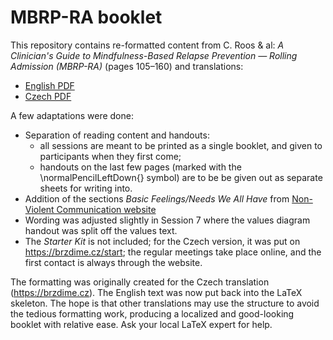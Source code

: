 # MBRP-RA booklet

This repository contains re-formatted content from C. Roos & al: *A Clinician's Guide to Mindfulness-Based Relapse Prevention — Rolling Admission (MBRP-RA)* (pages 105–160) and translations:

- [English PDF](https://github.com/eudoxos/MBRP-RA-booklet/blob/pdf/mmbrpra-en.pdf)
- [Czech PDF](https://github.com/eudoxos/MBRP-RA-booklet/blob/pdf/mmbrpra-cs.pdf)

A few adaptations were done:

- Separation of reading content and handouts:
	- all sessions are meant to be printed as a single booklet, and given to participants when they first come;
	- handouts on the last few pages (marked with the \normalPencilLeftDown{} symbol) are to be be given out as separate sheets for writing into.
- Addition of the sections *Basic Feelings/Needs We All Have* from [Non-Violent Communication website](https://www.nonviolentcommunication.com/learn-nonviolent-communication/feelings/)
- Wording was adjusted slightly in Session 7 where the values diagram handout was split off the values text.
- The *Starter Kit* is not included; for the Czech version, it was put on https://brzdime.cz/start; the regular meetings take place online, and the first contact is always through the website.

The formatting was originally created for the Czech translation (https://brzdime.cz). The English text was now put back into the LaTeX skeleton. The hope is that other translations may use the structure to avoid the tedious formatting work, producing a localized and good-looking booklet with relative ease. Ask your local LaTeX expert for help.

